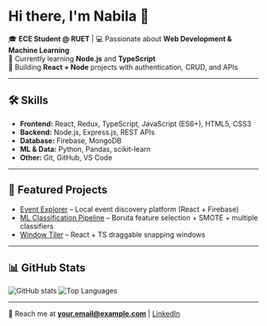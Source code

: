 # Hi there, I'm Nabila 👋

🎓 **ECE Student @ RUET** | 💻 Passionate about **Web Development & Machine Learning**  
🌱 Currently learning **Node.js** and **TypeScript**  
🚀 Building **React + Node** projects with authentication, CRUD, and APIs

---

## 🛠 Skills
- **Frontend:** React, Redux, TypeScript, JavaScript (ES6+), HTML5, CSS3
- **Backend:** Node.js, Express.js, REST APIs
- **Database:** Firebase, MongoDB
- **ML & Data:** Python, Pandas, scikit-learn
- **Other:** Git, GitHub, VS Code

---

## 📌 Featured Projects
- [Event Explorer](https://github.com/yourusername/event-explorer) – Local event discovery platform (React + Firebase)
- [ML Classification Pipeline](https://github.com/yourusername/ml-pipeline) – Boruta feature selection + SMOTE + multiple classifiers
- [Window Tiler](https://github.com/yourusername/window-tiler) – React + TS draggable snapping windows

---

## 📊 GitHub Stats
![GitHub stats](https://github-readme-stats.vercel.app/api?username=yourusername&show_icons=true&theme=tokyonight)
![Top Languages](https://github-readme-stats.vercel.app/api/top-langs/?username=yourusername&layout=compact&theme=tokyonight)

---

💬 Reach me at **your.email@example.com** | [LinkedIn](https://linkedin.com/in/yourusername)
